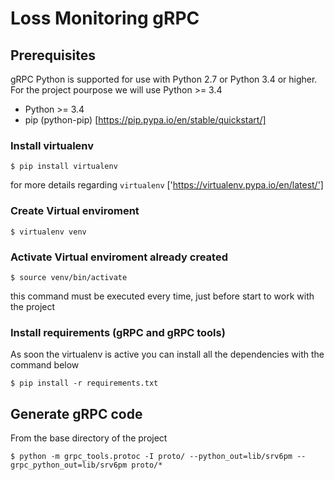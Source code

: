 # Loss Monitoring gRPC

## Prerequisites

gRPC Python is supported for use with Python 2.7 or Python 3.4 or higher.
For the project pourpose we will use Python >= 3.4

- Python >= 3.4
- pip (python-pip) [https://pip.pypa.io/en/stable/quickstart/]

### Install virtualenv

    $ pip install virtualenv

for more details regarding `virtualenv` ['https://virtualenv.pypa.io/en/latest/']

### Create Virtual enviroment

    $ virtualenv venv

### Activate Virtual enviroment already created

    $ source venv/bin/activate

this command must be executed every time, just before start to work with the project

### Install requirements (gRPC and gRPC tools)

As soon the virtualenv is active you can install all the dependencies with the command below

    $ pip install -r requirements.txt

## Generate gRPC code

From the base directory of the project

    $ python -m grpc_tools.protoc -I proto/ --python_out=lib/srv6pm --grpc_python_out=lib/srv6pm proto/*
